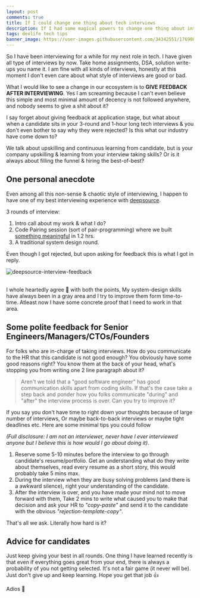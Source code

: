 ```yaml
---
layout: post
comments: true
title: If I could change one thing about tech interviews
description: If I had some magical powers to change one thing about interviews experience for software engineering roles
tags: devlife tech tips
banner_image: https://user-images.githubusercontent.com/34342551/176908585-cc9a66ac-87a4-4abe-8505-dead9ace9b35.png
---
```



So I have been interviewing for a while for my next role in tech. I have given all type of interviews by now. Take home assignments, DSA, solution write-ups you name it.
I am fine with all kinds of interviews, honestly at this moment I don't even care about what style of interviews are good or bad.

What I would like to see a change in our ecosystem is to **GIVE FEEDBACK AFTER INTERVIEWING**. Yes I am screaming because I can't even believe this simple and most minimal amount of decency is not followed anywhere, and nobody seems to give a shit about it?

I say forget about giving feedback at application stage, but what about when a candidate sits in your 3-round and 1-hour long tech interviews & you don't even bother to say why they were rejected? Is this what our industry have come down to?

We talk about upskilling and continuous learning from candidate, but is your company upskilling & learning from your interview taking skills? Or is it always about filling the funnel & hiring the best-of-best?


## One personal anecdote

Even among all this non-sense & chaotic style of interviewing, I happen to have one of my best interviewing experience with [deepsource](https://deepsource.io).

3 rounds of interview:
1. Intro call about my work & what I do?
2. Code Pairing session (sort of pair-programming) where we built [something meaningful](https://github.com/Bhupesh-V/ratelimiter-demo) in 1.2 hrs.
3. A traditional system design round.

Even though I got rejected, but upon asking for feedback this is what I got in reply.

![deepsource-interview-feedback](https://user-images.githubusercontent.com/34342551/176900246-7a4674c4-6d87-4fd5-9b94-3319b8c935dd.jpg)

<br>
I whole heartedly agree 💯 with both the points, My system-design skills have always been in a gray area and I try to improve them form time-to-time. Atleast now I have some concrete proof that I need to work in that area.


## Some polite feedback for Senior Engineers/Managers/CTOs/Founders

For folks who are in-charge of taking interviews. How do you communicate to the HR that this candidate is not good enough? You obviously have some good reasons right? You know them at the back of your head, what's stopping you from writing one 2 line paragraph about it? 

> Aren't we told that a "good software engineer" has good communication skills apart from coding skills. If that's the case take a step back and ponder how you folks communicate "during" and "after" the interview process is over. Can you try to improve it?

If you say you don't have time to right down your thoughts because of large number of interviews, Or maybe back-to-back interviews or maybe tight deadlines etc. Here are some minimal tips you could follow

_(Full disclosure: I am not an interviewer, never have I ever interviewed anyone but I believe this is how would I go about doing it)_.


1. Reserve some 5-10 minutes before the interview to go through candidate's resume/portfolio. Get an understanding what do they write about themselves, read every resume as a short story, this would probably take 5 mins max.
2. During the interview when they are busy solving problems (and there is a awkward silence), right your understanding of the candidate.
3. After the interview is over, and you have made your mind not to move forward with them, Take 2 mins to write what caused you to make that decision and ask your HR to _"copy-paste"_ and send it to the candidate with the obvious _"rejection-template-copy"_. 

That's all we ask. Literally how hard is it?


## Advice for candidates

Just keep giving your best in all rounds. One thing I have learned recently is that even if everything goes great from your end, there is always a probability of you not getting selected. It's not a fair game (it never will be). Just don't give up and keep learning. Hope you get that job 👍


Adios 👋
